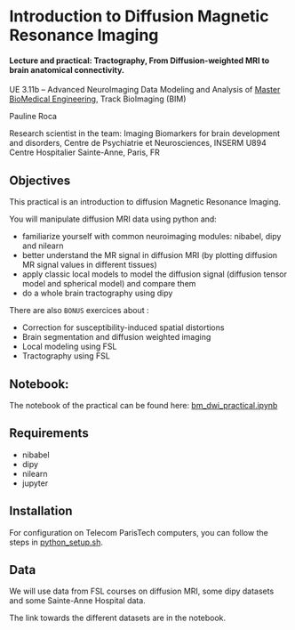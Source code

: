 # Introduction to Diffusion Magnetic Resonance Imaging

#### Lecture and practical: Tractography, From Diffusion-weighted MRI to brain anatomical connectivity.

UE 3.11b – Advanced NeuroImaging Data Modeling and Analysis of [Master BioMedical Engineering](http://www.bme-paris.com), Track BioImaging (BIM)

Pauline Roca

Research scientist in the team: Imaging Biomarkers for brain development and disorders, Centre de Psychiatrie et Neurosciences, INSERM U894
Centre Hospitalier Sainte-Anne, Paris, FR


## Objectives

This practical is an introduction to diffusion Magnetic Resonance Imaging.

You will manipulate diffusion MRI data using python and:
  * familiarize yourself with common neuroimaging modules: nibabel, dipy and nilearn
  * better understand the MR signal in diffusion MRI (by plotting diffusion MR signal values in different tissues)
  * apply classic local models to model the diffusion signal (diffusion tensor model and spherical model) and compare them
  * do a whole brain tractography using dipy

 There are also `BONUS` exercices about :
  * Correction for susceptibility-induced spatial distortions
  * Brain segmentation and diffusion weighted imaging
  * Local modeling using FSL
  * Tractography using FSL

## Notebook:
The notebook of the practical can be found here: [bm_dwi_practical.ipynb](bme_dwi_practical.ipynb)

## Requirements

  * nibabel
  * dipy
  * nilearn
  * jupyter

## Installation
For configuration on Telecom ParisTech computers, you can follow the steps in [python_setup.sh](python_setup.sh).

## Data
We will use data from FSL courses on diffusion MRI, some dipy datasets and some Sainte-Anne Hospital data.

The link towards the different datasets are in the notebook.

